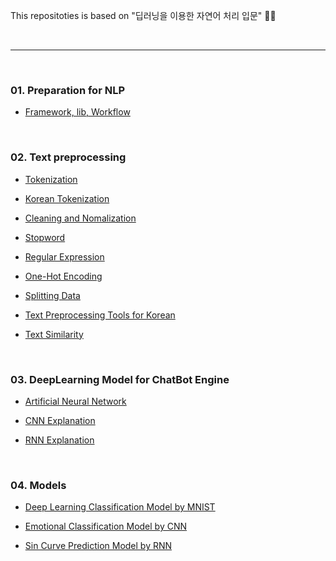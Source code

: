 This repositoties is based on "딥러닝을 이용한 자연어 처리 입문" 🏄‍♂️
 
<br>

___

<br>

### 01. Preparation for NLP

- <a href="https://github.com/YuLim2/NLP_study/blob/master/study/01.preparation.md">Framework, lib, Workflow</a>

<br>

### 02. Text preprocessing

- <a href="https://github.com/YuLim2/NLP_study/blob/master/study/text_preprocessing/Tokenization.ipynb">Tokenization</a>

- <a href="https://github.com/YuLim2/NLP_study/blob/master/study/text_preprocessing/Korean_Tokenization.ipynb">Korean Tokenization</a>

- <a href="https://github.com/YuLim2/NLP_study/blob/master/study/text_preprocessing/Clean_and_Normalization.ipynb">Cleaning and Nomalization</a>

- <a href="https://github.com/YuLim2/NLP_study/blob/master/study/text_preprocessing/Stopword.ipynb">Stopword</a>

- <a href="https://github.com/YuLim2/NLP_study/blob/master/study/text_preprocessing/Regular_Expression.ipynb">Regular Expression</a>

- <a href="https://github.com/YuLim2/NLP_study/blob/master/study/text_preprocessing/One-Hot_Encoding.ipynb">One-Hot Encoding</a>

- <a href="https://github.com/YuLim2/NLP_study/blob/master/study/text_preprocessing/Splitting_Data.ipynb">Splitting Data</a>

- <a href="https://github.com/YuLim2/NLP_study/blob/master/study/text_preprocessing/Text_Preprocessing_Tools_for_Korean_Text.ipynb">Text Preprocessing Tools for Korean</a>

- <a href="https://github.com/YuLim2/NLP_study/blob/master/study/text_preprocessing/Text_Similarity.ipynb">Text Similarity</a>

<br>

### 03. DeepLearning Model for ChatBot Engine

- <a href="https://velog.io/@yulim2/NLP-%EC%9D%B8%EA%B3%B5-%EC%8B%A0%EA%B2%BD%EB%A7%9D-Artificial-Neural-Network">Artificial Neural Network</a>

- <a href="https://velog.io/@yulim2/NLP-CNN-%EB%AA%A8%EB%8D%B8">CNN Explanation</a>

- <a href="https://velog.io/@yulim2/NPL-RNN-%EB%AA%A8%EB%8D%B8-RNN-Model">RNN Explanation</a>

<br>

### 04. Models

- <a href="https://github.com/YuLim2/NLP_study/blob/master/models/MNIST_Ex.ipynb">Deep Learning Classification Model by MNIST</a>

- <a href="https://github.com/YuLim2/NLP_study/blob/master/models/CNN_Ex.ipynb">Emotional Classification Model by CNN</a>

- <a href="https://github.com/YuLim2/NLP_study/blob/master/models/RNN_Ex.ipynb">Sin Curve Prediction Model by RNN
